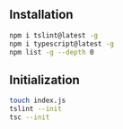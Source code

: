## Installation
```bash
npm i tslint@latest -g
npm i typescript@latest -g
npm list -g --depth 0
```

## Initialization
```bash
touch index.js
tslint --init
tsc --init
```